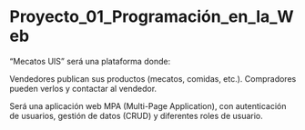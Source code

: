 # Proyecto_01_Programación_en_la_Web

“Mecatos UIS” será una plataforma donde:

Vendedores publican sus productos (mecatos, comidas, etc.).
Compradores pueden verlos y contactar al vendedor.

Será una aplicación web MPA (Multi-Page Application), con autenticación de usuarios, gestión de datos (CRUD) y diferentes roles de usuario.
